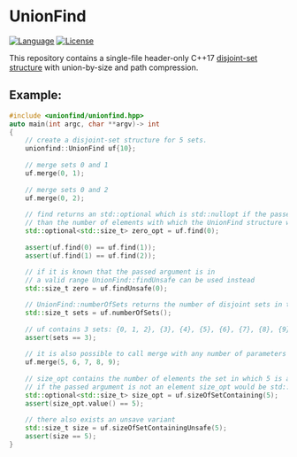 # UnionFind
[![Language](https://img.shields.io/badge/C%2B%2B-17/20-blue.svg)](https://en.wikipedia.org/wiki/C%2B%2B#Standardization) [![License](https://img.shields.io/badge/license-MIT-blue.svg)](https://opensource.org/licenses/MIT)

This repository contains a single-file header-only C++17 [disjoint-set structure](https://en.wikipedia.org/wiki/Disjoint-set_data_structure) with union-by-size and path compression.

## Example:

```cpp
#include <unionfind/unionfind.hpp>
auto main(int argc, char **argv)-> int
{
    // create a disjoint-set structure for 5 sets.
    unionfind::UnionFind uf{10};
    
    // merge sets 0 and 1
    uf.merge(0, 1);
    
    // merge sets 0 and 2
    uf.merge(0, 2);
    
    // find returns an std::optional which is std::nullopt if the passed argument is greater
    // than the number of elements with which the UnionFind structure was created.
    std::optional<std::size_t> zero_opt = uf.find(0);
    
    assert(uf.find(0) == uf.find(1));
    assert(uf.find(1) == uf.find(2));
    
    // if it is known that the passed argument is in 
    // a valid range UnionFind::findUnsafe can be used instead
    std::size_t zero = uf.findUnsafe(0);

    // UnionFind::numberOfSets returns the number of disjoint sets in the datastructure
    std::size_t sets = uf.numberOfSets();
    
    // uf contains 3 sets: {0, 1, 2}, {3}, {4}, {5}, {6}, {7}, {8}, {9}
    assert(sets == 3);
    
    // it is also possible to call merge with any number of parameters
    uf.merge(5, 6, 7, 8, 9);
    
    // size_opt contains the number of elements the set in which 5 is an element of
    // if the passed argument is not an element size_opt would be std::nullopt
    std::optional<std::size_t> size_opt = uf.sizeOfSetContaining(5);
    assert(size_opt.value() == 5);
    
    // there also exists an unsave variant
    std::size_t size = uf.sizeOfSetContainingUnsafe(5);
    assert(size == 5);
}
```
